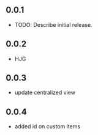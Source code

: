## 0.0.1

* TODO: Describe initial release.


## 0.0.2

* HJG 

## 0.0.3
* update centralized view

## 0.0.4
* added id on custom items